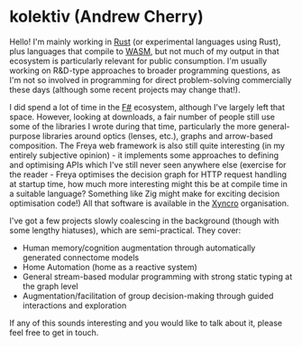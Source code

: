 # kolektiv (Andrew Cherry)

Hello! I'm mainly working in [Rust](https://rustlang.org) (or experimental languages using Rust), plus languages that compile to [WASM](https://webassembly.org), but not much of my output in that ecosystem is particularly relevant for public consumption. I'm usually working on R&D-type approaches to broader programming questions, as I'm not so involved in programming for direct problem-solving commercially these days (although some recent projects may change that!).

I did spend a lot of time in the [F#](https://fsharp.org) ecosystem, although I've largely left that space. However, looking at downloads, a fair number of people still use some of the libraries I wrote during that time, particularly the more general-purpose libraries around optics (lenses, etc.), graphs and arrow-based composition. The Freya web framework is also still quite interesting (in my entirely subjective opinion) -  it implements some approaches to defining and optimising APIs which I've still never seen anywhere else (exercise for the reader - Freya optimises the decision graph for HTTP request handling at startup time, how much more interesting might this be at compile time in a suitable language? Something like Zig might make for exciting decision optimisation code!) All that software is available in the [Xyncro](https://github.com/xyncro) organisation.

I've got a few projects slowly coalescing in the background (though with some lengthy hiatuses), which are semi-practical. They cover:
* Human memory/cognition augmentation through automatically generated connectome models
* Home Automation (home as a reactive system)
* General stream-based modular programming with strong static typing at the graph level
* Augmentation/facilitation of group decision-making through guided interactions and exploration

If any of this sounds interesting and you would like to talk about it, please feel free to get in touch.
